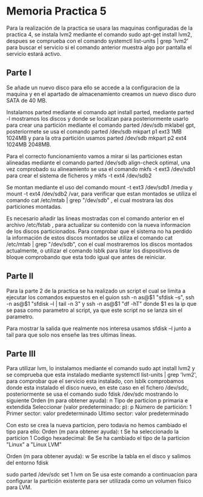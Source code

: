 # Memoria Practica 5

Para la realización de la practica se usara las maquinas configuradas de la practica 4, se instala lvm2 mediante el comando
sudo apt-get install lvm2, despues se comprueba con el comando systemctl list-units | grep 'lvm2' para buscar el servicio
si el comando anterior muestra algo por pantalla el servicio estará activo.

## Parte I

Se añade un nuevo disco para ello se accede a la configuracion de la maquina y en el apartado de almacenamiento creamos un nuevo disco duro SATA
de 40 MB.

Instalamos parted mediante el comando apt install parted, mediante parted -l mostramos los discos y donde se localizan para posteriormente usarlo
para crear una partición mediante el comando parted /dev/sdb mklabel gpt, posteriormete se usa el comando parted /dev/sdb mkpart p1 ext3 1MB 1024MB y para la otra partición usamos parted /dev/sdb mkpart p2 ext4 1024MB 2048MB.

Para el correcto funcionamiento vamos a mirar si las particiones estan alineadas mediante el comando parted /dev/sdb align-check optimal, una vez comprobado su alineamiento se usa el comando mkfs -t ext3 /dev/sdb1 para crear el sistema de ficheros y mkfs -t ext4 /dev/sdb2

Se montan mediante el uso del comando mount -t ext3 /dev/sdb1 /media y mount -t ext4 /dev/sdb2 /var, para verificar que estan montados se utiliza el comando
cat /etc/mtab | grep "/dev/sdb" , el cual mostrara las dos particiones montadas.

Es necesario añadir las lineas mostradas con el comando anterior en el archivo /etc/fstab , para actualizar su contenido con la nueva informacion de los discos particionados. Para comprobar que el sistema no ha perdido la información de estos discos montados se utiliza el comando cat /etc/mtab | grep "/dev/sdb", con el cual mostraremos los discos montados actualmente, o utilizar el comando lsblk para listar los dispositivos de bloque comprobando que esta todo igual que antes de reiniciar.

## Parte II

Para la parte 2 de la practica se ha realizado un script el cual se limita a ejecutar los comandos expuestos en el guion ssh -n as@$1 "sfdisk –s", ssh -n as@$1 "sfdisk –l | tail -n 3" y ssh -n as@$1 "df -hT" donde $1 es la ip que se pasa como parametro al script, ya que este script no se lanza sin el parametro.

Para mostrar la salida que realmente nos interesa usamos sfdisk –l junto a tail para que solo nos enseñe las tres ultimas lineas.

## Parte III

Para utilizar lvm, lo instalamos mediante el comando sudo apt install lvm2 y se comprueba que esta instalado mediante systemctl list-units | grep 'lvm2', para comprobar que el servicio esta instalado, con lsblk comprobamos donde esta instalado el disco nuevo, en este caso en el fichero /dev/sdc, posteriormente se usa el
comando sudo fdisk /dev/sdc mostrando lo siguiente
Orden (m para obtener ayuda): n
Tipo de particion
p primaria
e extendida
Seleccionar (valor predeterminado: p): p
Número de partición: 1
Primer sector: valor predeterminado
Ultimo sector: valor predeterminado

Con esto se crea la nueva particion, pero todavia no hemos cambiado el tipo para ello:
Orden (m para obtener ayuda): t
Se ha seleccionado la particion 1
Codigo hexadecimal: 8e
Se ha cambiado el tipo de la particion "Linux" a "Linux LVM"

Orden (m para obtener ayuda): w
Se escribe la tabla en el disco y salimos del entorno fdisk

sudo parted /dev/sdc set 1 lvm on
Se usa este comando a continuacion para configurar la partición existente para ser utilizada como un volumen físico para LVM.

